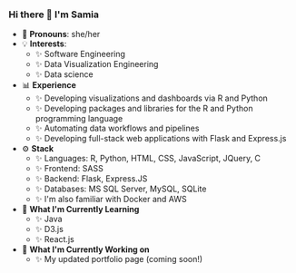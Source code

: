 
### Hi there 👋 I'm Samia

- 🙂 <b>Pronouns</b>: she/her
- 💡 <b>Interests</b>: 
  - ✨ Software Engineering
  - ✨ Data Visualization Engineering
  - ✨ Data science 
- 📊 <b>Experience</b>
  - ✨ Developing visualizations and dashboards via R and Python 
  - ✨ Developing packages and libraries for the R and Python programming language 
  - ✨ Automating data workflows and pipelines 
  - ✨ Developing full-stack web applications with Flask and Express.js
- ⚙️ <b>Stack</b>
  - ✨ Languages: R, Python, HTML, CSS, JavaScript, JQuery, C
  - ✨ Frontend: SASS 
  - ✨ Backend: Flask, Express.JS
  - ✨ Databases: MS SQL Server, MySQL, SQLite
  - ✨ I'm also familiar with Docker and AWS 
- 🌱 <b> What I'm Currently Learning </b>
  - ✨ Java
  - ✨ D3.js
  - ✨ React.js
- 🔭 <b> What I'm Currently Working on </b>
  - ✨ My updated portfolio page (coming soon!) 
<!--
**samiaab1990/samiaab1990** is a ✨ _special_ ✨ repository because its `README.md` (this file) appears on your GitHub profile.


Here are some ideas to get you started:

- 🔭 I’m currently working on ...
- 🌱 I’m currently learning ...
- 👯 I’m looking to collaborate on ...
- 🤔 I’m looking for help with ...
- 💬 Ask me about ...
- 📫 How to reach me: ...

- ⚡ Fun fact: ...
-->
<!--
**samiaab1990/samiaab1990** is a ✨ _special_ ✨ repository because its `README.md` (this file) appears on your GitHub profile.


Here are some ideas to get you started:

- 🔭 I’m currently working on ...
- 🌱 I’m currently learning ...
- 👯 I’m looking to collaborate on ...
- 🤔 I’m looking for help with ...
- 💬 Ask me about ...
- 📫 How to reach me: ...

- ⚡ Fun fact: ...
-->
